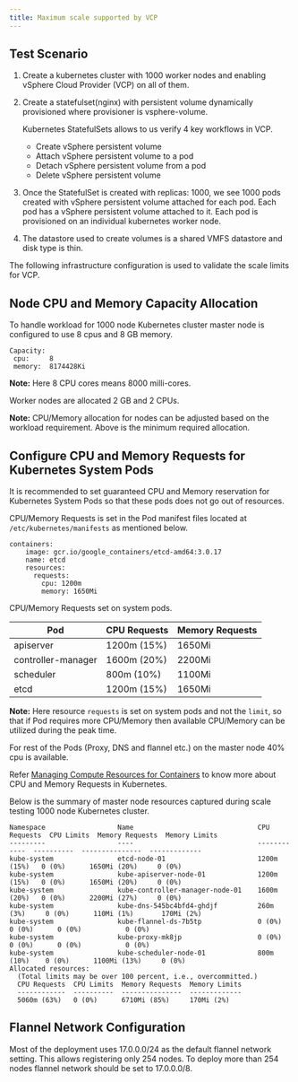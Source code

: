 ```yaml
---
title: Maximum scale supported by VCP
---
```


## Test Scenario

1. Create a kubernetes cluster with 1000 worker nodes and enabling vSphere Cloud Provider (VCP) on all of them.
2. Create a statefulset(nginx) with persistent volume dynamically provisioned where provisioner is vsphere-volume.

   Kubernetes StatefulSets allows to us verify 4 key workflows in VCP.

    * Create vSphere persistent volume
    * Attach vSphere persistent volume to a pod
    * Detach vSphere persistent volume from a pod
    * Delete vSphere persistent volume
3. Once the StatefulSet is created with replicas: 1000,  we see 1000 pods created with vSphere persistent volume attached for each pod. Each pod has a vSphere persistent volume attached to it. Each pod is provisioned on an individual kubernetes worker node.
4. The datastore used to create volumes is a shared VMFS datastore and disk type is thin.

The following infrastructure configuration is used to validate the scale limits for VCP.

## Node CPU and Memory Capacity Allocation

To handle workload for 1000 node Kubernetes cluster master node is configured to use 8 cpus and 8 GB memory.

```
Capacity:
 cpu:     8
 memory:  8174428Ki
```
**Note:** Here 8 CPU cores means 8000 milli-cores.

Worker nodes are allocated 2 GB and 2 CPUs.

**Note:** CPU/Memory allocation for nodes can be adjusted based on the workload requirement. Above is the minimum required allocation.


## Configure CPU and Memory Requests for Kubernetes System Pods

It is recommended to set guaranteed CPU and Memory reservation for Kubernetes System Pods so that these pods does not go out of resources.

CPU/Memory Requests is set in the Pod manifest files located at `/etc/kubernetes/manifests` as mentioned below.

```
containers:
    image: gcr.io/google_containers/etcd-amd64:3.0.17
    name: etcd
    resources:
      requests:
        cpu: 1200m
        memory: 1650Mi
```

CPU/Memory Requests set on system pods.

| Pod | CPU Requests | Memory Requests |
| ------ | ------ | ------ |
| apiserver | 1200m (15%) | 1650Mi |
| controller-manager | 1600m (20%) | 2200Mi |
| scheduler | 800m (10%) | 1100Mi |
| etcd | 1200m (15%) | 1650Mi |

**Note:** Here resource `requests` is set on system pods and not the `limit`, so that if Pod requires more CPU/Memory then available CPU/Memory can be utilized during the peak time.

For rest of the Pods (Proxy, DNS and flannel etc.) on the master node 40% cpu is available.

Refer [Managing Compute Resources for Containers](https://kubernetes.io/docs/concepts/configuration/manage-compute-resources-container/) to know more about CPU and Memory Requests in Kubernetes.

Below is the summary of master node resources captured during scale testing 1000 node Kubernetes cluster.

```
Namespace                  Name                               CPU Requests  CPU Limits  Memory Requests  Memory Limits
---------                  ----                               ------------  ----------  ---------------  -------------
kube-system                etcd-node-01                       1200m (15%)   0 (0%)      1650Mi (20%)     0 (0%)
kube-system                kube-apiserver-node-01             1200m (15%)   0 (0%)      1650Mi (20%)     0 (0%)
kube-system                kube-controller-manager-node-01    1600m (20%)   0 (0%)      2200Mi (27%)     0 (0%)
kube-system                kube-dns-545bc4bfd4-ghdjf          260m (3%)     0 (0%)      110Mi (1%)       170Mi (2%)
kube-system                kube-flannel-ds-7b5tp              0 (0%)        0 (0%)      0 (0%)           0 (0%)
kube-system                kube-proxy-mk8jp                   0 (0%)        0 (0%)      0 (0%)           0 (0%)
kube-system                kube-scheduler-node-01             800m (10%)    0 (0%)      1100Mi (13%)     0 (0%)
Allocated resources:
  (Total limits may be over 100 percent, i.e., overcommitted.)
  CPU Requests  CPU Limits  Memory Requests  Memory Limits
  ------------  ----------  ---------------  -------------
  5060m (63%)   0 (0%)      6710Mi (85%)     170Mi (2%)
```

## Flannel Network Configuration

Most of the deployment uses 17.0.0.0/24 as the default flannel network setting. This allows registering only 254 nodes. To deploy more than 254 nodes flannel network should be set to 17.0.0.0/8.

